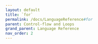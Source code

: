 ```yaml
---
layout: default
title: `for`
permalink: /docs/LanguageReference#for
parent: Control-flow and Loops
grand_parent: Language Reference
nav_order: 2
---
```


